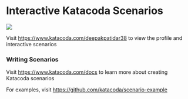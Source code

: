 # Interactive Katacoda Scenarios

[![](http://shields.katacoda.com/katacoda/deepakpatidar38/count.svg)](https://www.katacoda.com/deepakpatidar38 "Get your profile on Katacoda.com")

Visit https://www.katacoda.com/deepakpatidar38 to view the profile and interactive scenarios

### Writing Scenarios
Visit https://www.katacoda.com/docs to learn more about creating Katacoda scenarios

For examples, visit https://github.com/katacoda/scenario-example
